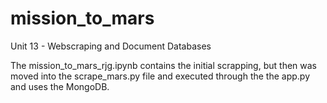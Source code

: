 # mission_to_mars
Unit 13 - Webscraping and Document Databases

The mission_to_mars_rjg.ipynb contains the initial scrapping, but then was moved into the scrape_mars.py file and executed through the the app.py and uses the MongoDB.
